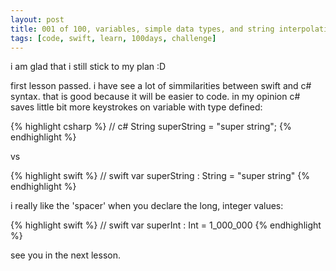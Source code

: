 ```yaml
---
layout: post
title: 001 of 100, variables, simple data types, and string interpolation
tags: [code, swift, learn, 100days, challenge]
---
```


i am glad that i still stick to my plan :D

first lesson passed.
i have see a lot of simmilarities between swift and c# syntax. that is good because it will be easier to code.
in my opinion c# saves little bit more keystrokes on variable with type defined:

{% highlight csharp %}
// c#
String superString = "super string";
{% endhighlight %}

vs

{% highlight swift %}
// swift
var superString : String = "super string"
{% endhighlight %}

i really like the 'spacer' when you declare the long, integer values:

{% highlight swift %}
// swift
var superInt : Int = 1_000_000
{% endhighlight %}

see you in the next lesson.
